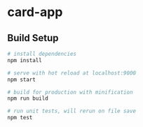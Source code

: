 # card-app

## Build Setup

``` bash
# install dependencies
npm install

# serve with hot reload at localhost:9000
npm start

# build for production with minification
npm run build

# run unit tests, will rerun on file save
npm test

```
